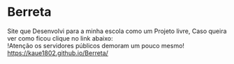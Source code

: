 # Berreta

Site que Desenvolvi para a minha escola como um Projeto livre,
Caso queira ver como ficou clique no link abaixo: <br>
!Atenção os servidores públicos demoram um pouco mesmo!
https://kaue1802.github.io/Berreta/

